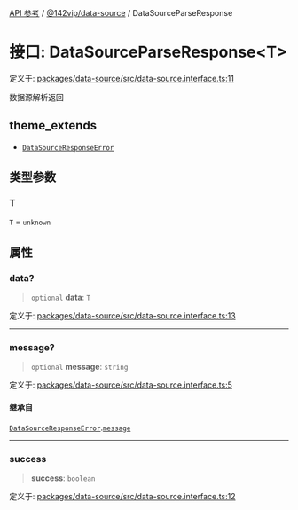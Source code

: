 [API 参考](../../../index.md) / [@142vip/data-source](../index.md) / DataSourceParseResponse

# 接口: DataSourceParseResponse\<T\>

定义于: [packages/data-source/src/data-source.interface.ts:11](https://github.com/142vip/core-x/blob/58a4aca72f73ebc92491a458c9b83754486dc296/packages/data-source/src/data-source.interface.ts#L11)

数据源解析返回

## theme_extends

- [`DataSourceResponseError`](DataSourceResponseError.md)

## 类型参数

### T

`T` = `unknown`

## 属性

### data?

> `optional` **data**: `T`

定义于: [packages/data-source/src/data-source.interface.ts:13](https://github.com/142vip/core-x/blob/58a4aca72f73ebc92491a458c9b83754486dc296/packages/data-source/src/data-source.interface.ts#L13)

***

### message?

> `optional` **message**: `string`

定义于: [packages/data-source/src/data-source.interface.ts:5](https://github.com/142vip/core-x/blob/58a4aca72f73ebc92491a458c9b83754486dc296/packages/data-source/src/data-source.interface.ts#L5)

#### 继承自

[`DataSourceResponseError`](DataSourceResponseError.md).[`message`](DataSourceResponseError.md#message)

***

### success

> **success**: `boolean`

定义于: [packages/data-source/src/data-source.interface.ts:12](https://github.com/142vip/core-x/blob/58a4aca72f73ebc92491a458c9b83754486dc296/packages/data-source/src/data-source.interface.ts#L12)

